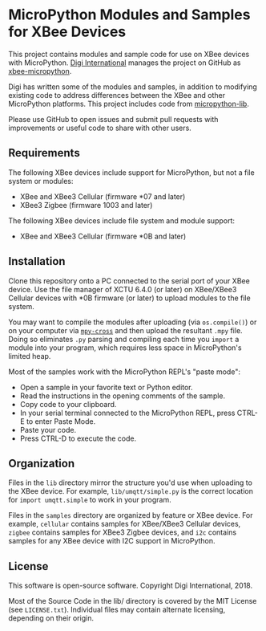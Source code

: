 MicroPython Modules and Samples for XBee Devices
================================================

This project contains modules and sample code for use on XBee devices
with MicroPython.  [Digi International][Digi] manages the project on
GitHub as [xbee-micropython].

Digi has written some of the modules and samples, in addition to modifying
existing code to address differences between the XBee and other MicroPython
platforms.  This project includes code from [micropython-lib].

Please use GitHub to open issues and submit pull requests with improvements
or useful code to share with other users.

[Digi]: http://www.digi.com
[xbee-micropython]: https://github.com/digidotcom/xbee-micropython
[micropython-lib]: https://github.com/micropython/micropython-lib


Requirements
------------

The following XBee devices include support for MicroPython, but not
a file system or modules:

  * XBee and XBee3 Cellular (firmware *07 and later)
  * XBee3 Zigbee (firmware 1003 and later)

The following XBee devices include file system and module support:

  * XBee and XBee3 Cellular (firmware *0B and later)


Installation
------------

Clone this repository onto a PC connected to the serial port of your XBee
device.  Use the file manager of XCTU 6.4.0 (or later) on XBee/XBee3 Cellular
devices with *0B firmware (or later) to upload modules to the file system.

You may want to compile the modules after uploading (via `os.compile()`) or
on your computer via [`mpy-cross`][mpy-cross] and then upload the resultant
`.mpy` file.  Doing so eliminates `.py` parsing and compiling each time you
`import` a module into your program, which requires less space in
MicroPython's limited heap.

Most of the samples work with the MicroPython REPL's "paste mode":

  * Open a sample in your favorite text or Python editor.
  * Read the instructions in the opening comments of the sample.
  * Copy code to your clipboard.
  * In your serial terminal connected to the MicroPython REPL, press CTRL-E
    to enter Paste Mode.
  * Paste your code.
  * Press CTRL-D to execute the code.

[mpy-cross]: https://pypi.org/project/mpy-cross/


Organization
------------

Files in the `lib` directory mirror the structure you'd use when uploading
to the XBee device.  For example, `lib/umqtt/simple.py` is the correct
location for `import umqtt.simple` to work in your program.

Files in the `samples` directory are organized by feature or XBee device.
For example, `cellular` contains samples for XBee/XBee3 Cellular devices,
`zigbee` contains samples for XBee3 Zigbee devices, and `i2c` contains
samples for any XBee device with I2C support in MicroPython.


License
-------

This software is open-source software.  Copyright Digi International, 2018.

Most of the Source Code in the lib/ directory is covered by the MIT License
(see `LICENSE.txt`).  Individual files may contain alternate licensing,
depending on their origin.
